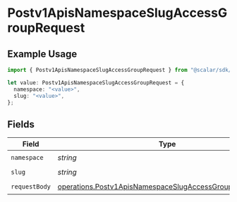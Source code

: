 # Postv1ApisNamespaceSlugAccessGroupRequest

## Example Usage

```typescript
import { Postv1ApisNamespaceSlugAccessGroupRequest } from "@scalar/sdk/models/operations";

let value: Postv1ApisNamespaceSlugAccessGroupRequest = {
  namespace: "<value>",
  slug: "<value>",
};
```

## Fields

| Field                                                                                                                                | Type                                                                                                                                 | Required                                                                                                                             | Description                                                                                                                          |
| ------------------------------------------------------------------------------------------------------------------------------------ | ------------------------------------------------------------------------------------------------------------------------------------ | ------------------------------------------------------------------------------------------------------------------------------------ | ------------------------------------------------------------------------------------------------------------------------------------ |
| `namespace`                                                                                                                          | *string*                                                                                                                             | :heavy_check_mark:                                                                                                                   | N/A                                                                                                                                  |
| `slug`                                                                                                                               | *string*                                                                                                                             | :heavy_check_mark:                                                                                                                   | N/A                                                                                                                                  |
| `requestBody`                                                                                                                        | [operations.Postv1ApisNamespaceSlugAccessGroupRequestBody](../../models/operations/postv1apisnamespaceslugaccessgrouprequestbody.md) | :heavy_check_mark:                                                                                                                   | N/A                                                                                                                                  |